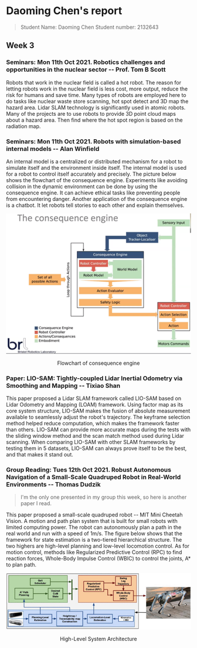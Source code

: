 # Daoming Chen's report

> Student Name: Daoming Chen     Student number: 2132643

## Week 3

### Seminars: Mon 11th Oct 2021. Robotics challenges and opportunities in the nuclear sector -- Prof. Tom B Scott

Robots that work in the nuclear field is called a hot robot. The reason for letting robots work in the nuclear field is less cost, more output, reduce the risk for humans and save time. Many types of robots are employed here to do tasks like nuclear waste store scanning, hot spot detect and 3D map the hazard area. Lidar SLAM technology is significantly used in atomic robots. Many of the projects are to use robots to provide 3D point cloud maps about a hazard area. Then find where the hot spot region is based on the radiation map. 

### Seminars: Mon 11th Oct 2021. Robots with simulation-based internal models -- Alan Winfield

An internal model is a centralized or distributed mechanism for a robot to simulate itself and the environment inside itself. The internal model is used for a robot to control itself accurately and precisely. The picture below shows the flowchart of the consequence engine. Experiments like avoiding collision in the dynamic environment can be done by using the consequence engine. It can achieve ethical tasks like preventing people from encountering danger. Another application of the consequence engine is a chatbot. It let robots tell stories to each other and explain themselves.

![ ](week3/1.png)
<center> Flowchart of consequence engine</center>

### Paper: LIO-SAM: Tightly-coupled Lidar Inertial Odometry via Smoothing and Mapping -- Tixiao Shan

This paper proposed a Lidar SLAM framework called LIO-SAM based on Lidar Odometry and Mapping (LOAM) framework. Using factor map as its core system structure, LIO-SAM makes the fusion of absolute measurement available to seamlessly adjust the robot's trajectory. The keyframe selection method helped reduce computation, which makes the framework faster than others. LIO-SAM can provide more accurate maps during the tests with the sliding window method and the scan match method used during Lidar scanning. When comparing LIO-SAM with other SLAM frameworks by testing them in 5 datasets, LIO-SAM can always prove itself to be the best, and that makes it stand out.

### Group Reading: Tues 12th Oct 2021. Robust Autonomous Navigation of a Small-Scale Quadruped Robot in Real-World Environments -- Thomas Dudzik

> I'm the only one presented in my group this week, so here is another paper I read.

This paper proposed a small-scale quadruped robot -- MIT Mini Cheetah Vision. A motion and path plan system that is built for small robots with limited computing power. The robot can autonomously plan a path in the real world and run with a speed of 1m/s. The figure below shows that the framework for state estimation is a two-tiered hierarchical structure. The two highers are high-level planning and low-level locomotion control. As for motion control, methods like Regularized Predictive Control (RPC) to find reaction forces, Whole-Body Impulse Control (WBIC) to control the joints, A* to plan path. 

![ ](week3/dudzi3-p8-dudzi-large.png)
<center>High-Level System Architecture</center>
